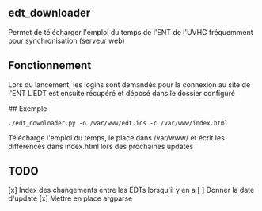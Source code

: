 ## edt_downloader
Permet de télécharger l'emploi du temps de l'ENT de l'UVHC fréquemment pour synchronisation (serveur web)

## Fonctionnement
Lors du lancement, les logins sont demandés pour la connexion au site de l'ENT
L'EDT est ensuite récupéré et déposé dans le dossier configuré

## Exemple
```
./edt_downloader.py -o /var/www/edt.ics -c /var/www/index.html
```
Télécharge l'emploi du temps, le place dans /var/www/ et écrit les différences dans index.html lors des prochaines updates 

## TODO
[x] Index des changements entre les EDTs lorsqu'il y en a
[ ] Donner la date d'update
[x] Mettre en place argparse

